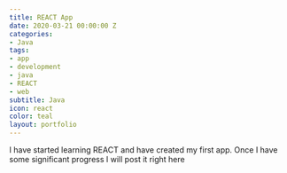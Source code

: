 ```yaml
---
title: REACT App
date: 2020-03-21 00:00:00 Z
categories:
- Java
tags:
- app
- development
- java
- REACT
- web
subtitle: Java
icon: react
color: teal
layout: portfolio
---
```


I have started learning REACT and have created my first app. Once I have some significant progress I will post it right here
